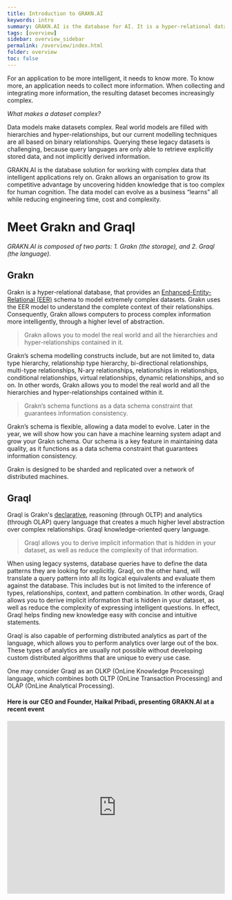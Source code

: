 ```yaml
---
title: Introduction to GRAKN.AI
keywords: intro
summary: GRAKN.AI is the database for AI. It is a hyper-relational database for knowledge-oriented systems. Grakn enables machines to manage complex data that serves as a knowledge graph for cognitive/AI systems.
tags: [overview]
sidebar: overview_sidebar
permalink: /overview/index.html
folder: overview
toc: false
---
```


For an application to be more intelligent, it needs to know more. To know more, an application needs to collect more information. When collecting and integrating more information, the resulting dataset becomes increasingly complex.

*What makes a dataset complex?*

Data models make datasets complex. Real world models are filled with hierarchies and hyper-relationships, but our current modelling techniques are all based on binary relationships. Querying these legacy  datasets is challenging, because query languages are only able to retrieve explicitly stored data, and not implicitly derived information.

GRAKN.AI is the database solution for working with complex data that intelligent applications rely on. Grakn allows an organisation to grow its competitive advantage by uncovering hidden knowledge that is too complex for human cognition. The data model can evolve as a business “learns” all while reducing engineering time, cost and complexity.

# Meet Grakn and Graql
*GRAKN.AI is composed of two parts: 1. Grakn (the storage), and 2. Graql (the language).*


<!--![Grakn and Graql](/images/grakn_and_graql.png) -->

## Grakn

Grakn is a hyper-relational database, that provides an [Enhanced-Entity-Relational (EER)](https://en.wikipedia.org/wiki/Enhanced_entity–relationship_model) schema to model extremely complex datasets. Grakn uses the EER model to understand the complete context of their relationships. Consequently, Grakn allows computers to process complex information more intelligently, through a higher level of abstraction.

> Grakn allows you to model the real world and all the hierarchies and hyper-relationships contained in it.

Grakn’s schema modelling constructs include, but are not limited to, data type hierarchy, relationship type hierarchy, bi-directional relationships, multi-type relationships, N-ary relationships, relationships in relationships, conditional relationships, virtual relationships, dynamic relationships, and so on. In other words, Grakn allows you to model the real world and all the hierarchies and hyper-relationships contained within it.

> Grakn’s schema functions as a data schema constraint that guarantees information consistency.

Grakn’s schema is flexible, allowing a data model to evolve. Later in the year, we will show how you can have a machine learning system adapt and grow your Grakn schema. Our schema is a key feature in maintaining data quality, as it functions as a data schema constraint that guarantees information consistency.

Grakn is designed to be sharded and replicated over a network of distributed machines.

## Graql

Graql is Grakn's [declarative](https://en.wikipedia.org/wiki/Declarative_programming), reasoning (through OLTP) and analytics (through OLAP) query language that creates a much higher level abstraction over complex relationships. Graql knowledge-oriented query language.

> Graql allows you to derive implicit information that is hidden in your dataset, as well as reduce the complexity of that information.

When using legacy systems, database queries have to define the data patterns they are looking for explicitly. Graql, on the other hand, will translate a query pattern into all its logical equivalents and evaluate them against the database. This includes but is not limited to the inference of types, relationships, context, and pattern combination. In other words, Graql allows you to derive implicit information that is hidden in your dataset, as well as reduce the complexity of expressing intelligent questions. In effect, Graql helps finding new knowledge easy with concise and intuitive statements.

Graql is also capable of performing distributed analytics as part of the language, which allows you to perform analytics over large out of the box. These types of analytics are usually not possible without developing custom distributed algorithms that are unique to every use case.

One may consider Graql as an OLKP (OnLine Knowledge Processing) language, which combines both OLTP (OnLine Transaction Processing) and OLAP (OnLine Analytical Processing).

####  Here is our CEO and Founder, Haikal Pribadi, presenting GRAKN.AI at a recent event

<iframe style="width: 100%; height: 400px" src="https://www.youtube.com/embed/OeFrudRlXAM?list=PLDaQNzoeb9L7UZDPq7z1Gd2Rc0m_oeSDQ" frameborder="0" allowfullscreen></iframe>

